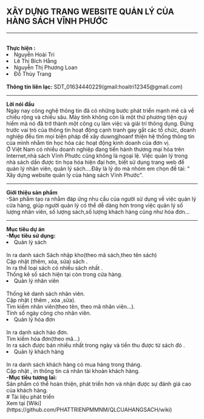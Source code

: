 <H2>XÂY DỰNG TRANG WEBSITE QUẢN LÝ CỦA HÀNG SÁCH VĨNH PHƯỚC</H2>
<hr/>
<br/>
<b>Thực hiện : </b><li>Nguyễn Hoài Tri </li>
                   <li> Lê Thị Bích Hằng</li>
                   <li>Nguyễn Thị Phương Loan</li>
                   <li>Đỗ Thùy Trang</li><br/>
<b>Thông tin liên lạc:</b> SDT_01634440229(gmail:hoaitri12345@gmail.com)
<br/>
<hr>
<b>Lời nói đầu</b>
<br>Ngày nay công nghệ thông tin đã có những bước phát triển mạnh mẽ cả về chiều rộng và chiều sâu. Máy tính không còn là một thứ phương tiện quý hiếm mà nó đã trở thành một công cụ làm việc và giải trí thông dụng. Đứng trước vai trò của thông tin hoạt động cạnh tranh gay gắt các tổ chức, doanh nghiệp đều tìm mọi biện pháp để xây duwngjhoanf thiện hệ thống thông tin của mình nhằm tin học hóa các hoạt động kinh doanh của đơn vị.
<br>Ở Việt Nam có nhiều doanh nghiệp đang tiến hành thương mại hóa trên Internet,nhà sách Vĩnh Phước cũng không là ngoại lệ. Việc quản lý trong nhà sách dần được tin họa hóa hiện đại hơn, biết sử dụng trang web để quản lý nhân viên, quản lý sách....Đây là lý do mà nhóm em chọn đề tài: " Xây dựng website quản lý của hàng sách Vĩnh Phước".
<hr/>
<b>Giới thiệu sản phẩm</b>
<br>-Sản phẩm tạo ra nhằm đáp ứng nhu cầu của người sử dụng về việc quản lý cửa hàng, giúp người quản lý có thể dễ dàng hơn trong việc quản lý số lượng nhân viên, số lượng sách,số lượng khách hàng cũng như hóa đơn...
<hr/>
<b>Mục tiêu dự án</b><br/>
<b>-Mục tiêu sử dụng:</b>
<li>Quản lý sách </li>
 <br/>In ra danh sách Sách nhập kho(theo mã sách,theo tên sách)
 <br/>Cập nhật (thêm, xóa, sửa) sách .
 <br/>In ra thể loại sách có nhiều sách nhất . 
 <br/>Thống kê số sách hiện tại còn trong cửa hàng.
 <br/><li>Quản lý nhân viên</li>
 <br/>Thống kê danh sách nhân viên.
 <br/>Cập nhật ( thêm , xóa ,sửa).
 <br/>Tìm kiếm nhân viên(theo tên, theo mã nhân viên...).
 <br/>Tính số ngày công cho nhân viên.
 <br/><li>Quản lý hóa đơn</li>
 <br/>In ra danh sách háo đơn.
 <br/>Tìm kiếm hóa đơn(theo mã...)
 <br/>In ra sách được bán nhiều nhất trong ngày và tiền thu được từ sách đó .
 <br/><li>Quản lý khách hàng</li>
 <br/>In ra danh sách khách hàng có mua hàng trong tháng.
 <br/>Cập nhật , in thông tin cá nhân tài khoản khách hàng.<br/>
 <b>-Mục tiêu tương lai:</b>
 <br/>Sản phẩm có thể hoàn thiện, phát triển hơn và nhận được sự đánh giá cao của khách hàng.
 <br>
 # Tài liệu phát triển 
 <br>
  Xem tại [Wiki] (https://github.com/PHATTRIENPMMNM/QLCUAHANGSACH/wiki)
 
